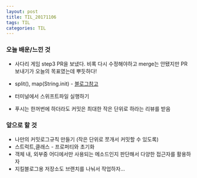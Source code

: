 ```yaml
---
layout: post
title: TIL_20171106
tags: TIL
categories: TIL 
---
```




### 오늘 배운/느낀 것

- 사다리 게임 step3 PR을 보냈다. 비록 다시 수정해야하고 merge는 안됐지만 PR 보내기가 오늘의 목표였는데 뿌듯하다! 
- split(), map(String.init) - [블로그참고](http://seorenn.blogspot.kr/2014/07/swift-array-map-filter-reduce.html)
- 터미널에서 스위프트파일 실행하기


- 푸시는 한꺼번에 하더라도 커밋은 최대한 작은 단위로 하라는 리뷰를 받음



### 앞으로 할 것

- 나만의 커밋로그규칙 만들기 (작은 단위로 쪼개서 커밋할 수 있도록)
- 스트럭트,클래스 - 프로퍼티와 초기화
- 객체 내, 외부중 어디에서만 사용되는 메소드인지 판단해서 다양한 접근자를 활용하자
- 지킬블로그용 저장소도 브랜치를 나눠서 작업하자...